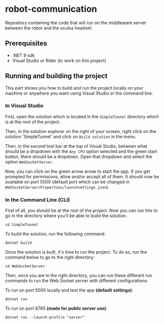 # robot-communication
Repository containing the code that will run on the middleware server between the robot and the oculus headset.

## Prerequisites
- .NET 9 sdk
- Visual Studio or Rider (to work on this project)

## Running and building the project
This part shows you how to build and run the project locally on your machine or anywhere you want using Visual Studio or the command line.

### In Visual Studio
First, open the solution which is located in the `SimpleTunnel` directory which is at the root of the project.

Then, in the solution explorer on the right of your screen, right click on the solution 'SimpleTunnel' and click on `Build solution` in the menu.

Then, in the second tool bar at the top of Visual Studio, between what should be a dropdown with the `Any CPU` option selected and the green start button, there should be a dropdown. Open that dropdown and select the option `WebSocketServer`.

Now, you can click on the green arrow arrow to start the app. If you get prompted for permissions, allow and/or accept all of them. It should now be available on port 5000 (default port which can be changed in `WebSocketServer/Properties/launchsettings.json`).

### In the Command Line (CLI)
First of all, you should be at the root of the project. Now you can run this to go in the directory where you'll be able to build the solution.
```shell
cd SimpleTunnel
```

To build the solution, run the following command:
```shell
dotnet build
```

Once the solution is built, it's time to run the project. To do so, run the command below to go to the right directory:
```shell
cd WebSocketServer
```

Then, once you are in the right directory, you can run these different run commands to run the Web Socket server with different configurations:

To run on port 5000 locally and test the app **(default settings)**:
```shell
dotnet run
```

To run on port 8765 **(made for public server use)**:
```shell
dotnet run --launch-profile "server"
```